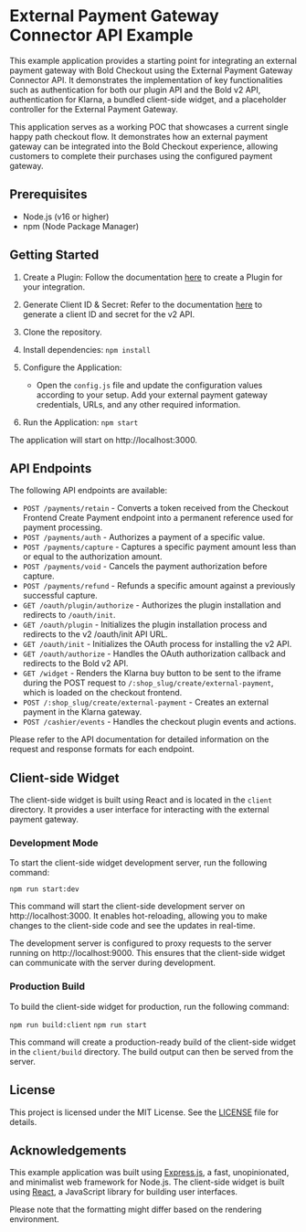 # External Payment Gateway Connector API Example

This example application provides a starting point for integrating an external payment gateway with Bold Checkout using the External Payment Gateway Connector API. It demonstrates the implementation of key functionalities such as authentication for both our plugin API and the Bold v2 API, authentication for Klarna, a bundled client-side widget, and a placeholder controller for the External Payment Gateway.

This application serves as a working POC that showcases a current single happy path checkout flow. It demonstrates how an external payment gateway can be integrated into the Bold Checkout experience, allowing customers to complete their purchases using the configured payment gateway.


## Prerequisites

- Node.js (v16 or higher)
- npm (Node Package Manager)

## Getting Started

1. Create a Plugin: Follow the documentation [here](https://developer.boldcommerce.com/guides/checkout/concepts/plugins#public-and-private-plugins) to create a Plugin for your integration.

2. Generate Client ID & Secret: Refer to the documentation [here](https://developer.boldcommerce.com/guides/getting-started/public-integrations#bold-developer-dashboard-account) to generate a client ID and secret for the v2 API.

3. Clone the repository.

4. Install dependencies: `npm install`

5. Configure the Application:
   - Open the `config.js` file and update the configuration values according to your setup. Add your external payment gateway credentials, URLs, and any other required information.

6. Run the Application: `npm start`

The application will start on http://localhost:3000.

## API Endpoints

The following API endpoints are available:
- `POST /payments/retain` - Converts a token received from the Checkout Frontend Create Payment endpoint into a permanent reference used for payment processing.
- `POST /payments/auth` - Authorizes a payment of a specific value.
- `POST /payments/capture` - Captures a specific payment amount less than or equal to the authorization amount.
- `POST /payments/void` - Cancels the payment authorization before capture.
- `POST /payments/refund` - Refunds a specific amount against a previously successful capture.
- `GET /oauth/plugin/authorize` - Authorizes the plugin installation and redirects to `/oauth/init`.
- `GET /oauth/plugin` - Initializes the plugin installation process and redirects to the v2 /oauth/init API URL.
- `GET /oauth/init` - Initializes the OAuth process for installing the v2 API.
- `GET /oauth/authorize` - Handles the OAuth authorization callback and redirects to the Bold v2 API.
- `GET /widget` - Renders the Klarna buy button to be sent to the iframe during the POST request to `/:shop_slug/create/external-payment`, which is loaded on the checkout frontend.
- `POST /:shop_slug/create/external-payment` - Creates an external payment in the Klarna gateway.
- `POST /cashier/events` - Handles the checkout plugin events and actions.

Please refer to the API documentation for detailed information on the request and response formats for each endpoint.

## Client-side Widget

The client-side widget is built using React and is located in the `client` directory. It provides a user interface for interacting with the external payment gateway.

### Development Mode

To start the client-side widget development server, run the following command:

`npm run start:dev`


This command will start the client-side development server on http://localhost:3000. It enables hot-reloading, allowing you to make changes to the client-side code and see the updates in real-time.

The development server is configured to proxy requests to the server running on http://localhost:9000. This ensures that the client-side widget can communicate with the server during development.

### Production Build

To build the client-side widget for production, run the following command:

`npm run build:client`
`npm run start`

This command will create a production-ready build of the client-side widget in the `client/build` directory. The build output can then be served from the server.

## License

This project is licensed under the MIT License. See the [LICENSE](LICENSE) file for details.

## Acknowledgements

This example application was built using [Express.js](https://expressjs.com/), a fast, unopinionated, and minimalist web framework for Node.js. The client-side widget is built using [React](https://reactjs.org/), a JavaScript library for building user interfaces.

Please note that the formatting might differ based on the rendering environment.
